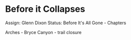 # Before it Collapses

Assign: Glenn Dixon
Status: Before It's All Gone - Chapters

Arches - Bryce Canyon - trail closure